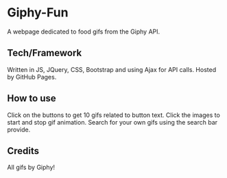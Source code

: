 # Giphy-Fun

A webpage dedicated to food gifs from the Giphy API. 

## Tech/Framework 

Written in JS, JQuery, CSS, Bootstrap and using Ajax for API calls. Hosted by GitHub Pages. 

## How to use

Click on the buttons to get 10 gifs related to button text. Click the images to start and stop gif animation. Search for your own gifs using the
search bar provide. 

## Credits

All gifs by Giphy!